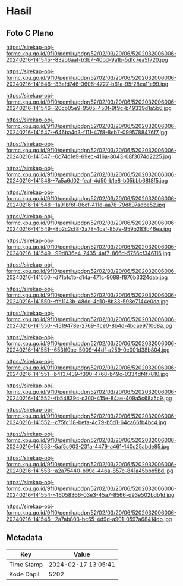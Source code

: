 # Hasil

## Foto C Plano

https://sirekap-obj-formc.kpu.go.id/9f10/pemilu/pdpr/52/02/03/20/06/5202032006006-20240216-141545--83ab6aaf-b3b7-40bd-9a1b-5dfc7ea5f720.jpg

https://sirekap-obj-formc.kpu.go.id/9f10/pemilu/pdpr/52/02/03/20/06/5202032006006-20240216-141546--33afd746-3606-4727-b61a-95f28ea11e99.jpg

https://sirekap-obj-formc.kpu.go.id/9f10/pemilu/pdpr/52/02/03/20/06/5202032006006-20240216-141546--20cb05e9-9505-450f-9f9c-b49339d1a5b6.jpg

https://sirekap-obj-formc.kpu.go.id/9f10/pemilu/pdpr/52/02/03/20/06/5202032006006-20240216-141547--646ba4d3-f111-47f8-8eb7-0995788476f7.jpg

https://sirekap-obj-formc.kpu.go.id/9f10/pemilu/pdpr/52/02/03/20/06/5202032006006-20240216-141547--0c74d1e9-69ec-416a-8043-08f3074d2225.jpg

https://sirekap-obj-formc.kpu.go.id/9f10/pemilu/pdpr/52/02/03/20/06/5202032006006-20240216-141548--7a5a6d02-feaf-4d50-b1e8-b05bbb68f8f5.jpg

https://sirekap-obj-formc.kpu.go.id/9f10/pemilu/pdpr/52/02/03/20/06/5202032006006-20240216-141548--1a91bf6f-06cf-411d-aa78-79d897adbe52.jpg

https://sirekap-obj-formc.kpu.go.id/9f10/pemilu/pdpr/52/02/03/20/06/5202032006006-20240216-141549--8b2c2cf8-3a78-4caf-857e-959b283b46ea.jpg

https://sirekap-obj-formc.kpu.go.id/9f10/pemilu/pdpr/52/02/03/20/06/5202032006006-20240216-141549--99d836e4-2435-4af7-866d-5756cf346116.jpg

https://sirekap-obj-formc.kpu.go.id/9f10/pemilu/pdpr/52/02/03/20/06/5202032006006-20240216-141550--d71bfc1b-d14a-471c-9088-f870b3324dab.jpg

https://sirekap-obj-formc.kpu.go.id/9f10/pemilu/pdpr/52/02/03/20/06/5202032006006-20240216-141550--ffe1143b-48dd-4d10-8b33-598e7144e0da.jpg

https://sirekap-obj-formc.kpu.go.id/9f10/pemilu/pdpr/52/02/03/20/06/5202032006006-20240216-141550--4519478e-2769-4ce0-8b4d-4bcae97f068a.jpg

https://sirekap-obj-formc.kpu.go.id/9f10/pemilu/pdpr/52/02/03/20/06/5202032006006-20240216-141551--653ff0be-5009-44df-a259-0e001d38b804.jpg

https://sirekap-obj-formc.kpu.go.id/9f10/pemilu/pdpr/52/02/03/20/06/5202032006006-20240216-141551--b4137439-f390-4768-b49c-0334df4f7810.jpg

https://sirekap-obj-formc.kpu.go.id/9f10/pemilu/pdpr/52/02/03/20/06/5202032006006-20240216-141552--fb54839c-c300-415e-84ae-409a5c68a5c9.jpg

https://sirekap-obj-formc.kpu.go.id/9f10/pemilu/pdpr/52/02/03/20/06/5202032006006-20240216-141552--c75fc118-befa-4c79-b5d1-64ca66fb4bc4.jpg

https://sirekap-obj-formc.kpu.go.id/9f10/pemilu/pdpr/52/02/03/20/06/5202032006006-20240216-141553--5af5c903-231a-4479-a461-140c25abde85.jpg

https://sirekap-obj-formc.kpu.go.id/9f10/pemilu/pdpr/52/02/03/20/06/5202032006006-20240216-141553--a2a75440-b99e-446a-857e-841a45bbb5bd.jpg

https://sirekap-obj-formc.kpu.go.id/9f10/pemilu/pdpr/52/02/03/20/06/5202032006006-20240216-141554--46058366-03e3-45a7-8566-d93e502bdb1d.jpg

https://sirekap-obj-formc.kpu.go.id/9f10/pemilu/pdpr/52/02/03/20/06/5202032006006-20240216-141545--2a7ab803-bc65-4d9d-a901-0597a68414db.jpg


## Metadata

| Key        | Value               |
| ---------- | ------------------- |
| Time Stamp | 2024-02-17 13:05:41 |
| Kode Dapil | 5202                |



